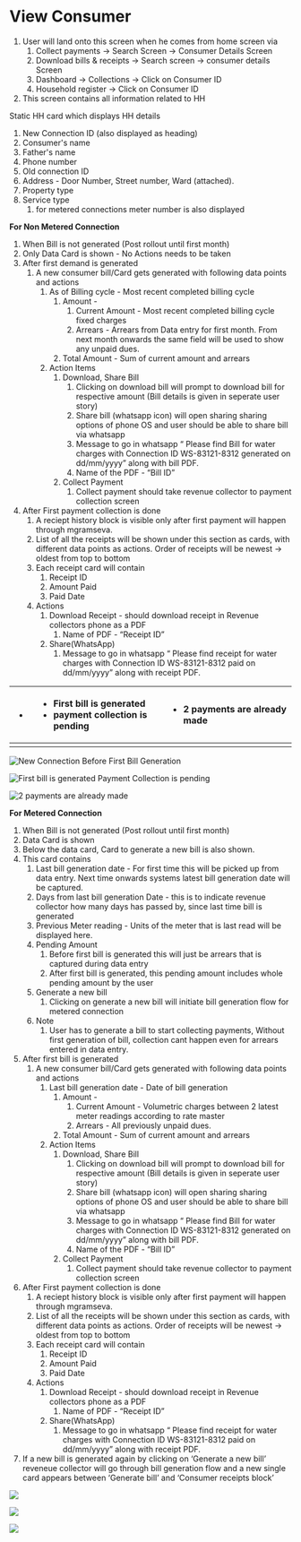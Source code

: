 # View Consumer

1. User will land onto this screen when he comes from home screen via
   1. Collect payments → Search Screen → Consumer Details Screen
   2. Download bills & receipts → Search screen → consumer details Screen
   3. Dashboard → Collections → Click on Consumer ID
   4. Household register → Click on Consumer ID
2. This screen contains all information related to HH

Static HH card which displays HH details

1. New Connection ID \(also displayed as heading\)
2. Consumer's name
3. Father's name
4. Phone number
5. Old connection ID
6. Address - Door Number, Street number, Ward \(attached\).
7. Property type
8. Service type
   1. for metered connections meter number is also displayed

**For Non Metered Connection**

1.  When Bill is not generated \(Post rollout until first month\)
   1. Only Data Card is shown - No Actions needs to be taken
   2. After first demand is generated
      1. A new consumer bill/Card gets generated with following data points and actions
         1. As of Billing cycle - Most recent completed billing cycle
            1. Amount -
               1. Current Amount - Most recent completed billing cycle fixed charges
               2. Arrears - Arrears from Data entry for first month. From next month onwards the same field will be used to show any unpaid dues.
            2. Total Amount - Sum of current amount and arrears
         2. Action Items
            1. Download, Share Bill
               1. Clicking on download bill will prompt to download bill for respective amount \(Bill details is given in seperate user story\)
               2. Share bill \(whatsapp icon\) will open sharing sharing options of phone OS and user should be able to share bill via whatsapp
               3. Message to go in whatsapp “ Please find Bill for water charges with Connection ID WS-83121-8312 generated on dd/mm/yyyy” along with bill PDF.
               4. Name of the PDF - “Bill ID”
            2. Collect Payment
               1. Collect payment should take revenue collector to payment collection screen
   3. After First payment collection is done
      1. A reciept history block is visible only after first payment will happen through mgramseva.
      2. List of all the receipts will be shown under this section as cards, with different data points as actions. Order of receipts will be newest → oldest from top to bottom
      3. Each receipt card will contain
         1. Receipt ID
         2. Amount Paid
         3. Paid Date
      4. Actions
         1. Download Receipt - should download receipt in Revenue collectors phone as a PDF
            1. Name of PDF - “Receipt ID”
         2. Share\(WhatsApp\)
            1. Message to go in whatsapp “ Please find receipt for water charges with Connection ID WS-83121-8312 paid on dd/mm/yyyy” along with receipt PDF.

<table>
  <thead>
    <tr>
      <th style="text-align:left">
        <ul>
          <li></li>
        </ul>
      </th>
      <th style="text-align:left">
        <ul>
          <li>First bill is generated</li>
          <li>payment collection is pending</li>
        </ul>
      </th>
      <th style="text-align:left">
        <ul>
          <li>2 payments are already made</li>
        </ul>
      </th>
    </tr>
  </thead>
  <tbody>
    <tr>
      <td style="text-align:left"></td>
      <td style="text-align:left"></td>
      <td style="text-align:left"></td>
    </tr>
  </tbody>
</table>

![New Connection Before First Bill Generation](../../../.gitbook/assets/image%20%2847%29.png)

![First bill is generated   Payment Collection is pending](../../../.gitbook/assets/image%20%2841%29.png)

![2 payments are already made](../../../.gitbook/assets/image%20%2838%29.png)

**For Metered Connection**

1.  When Bill is not generated \(Post rollout until first month\)
   1. Data Card is shown
   2. Below the data card, Card to generate a new bill is also shown.
   3. This card contains
      1. Last bill generation date - For first time this will be picked up from data entry. Next time onwards systems latest bill generation date will be captured.
      2. Days from last bill generation Date - this is to indicate revenue collector how many days has passed by, since last time bill is generated
      3. Previous Meter reading - Units of the meter that is last read will be displayed here.
      4. Pending Amount
         1. Before first bill is generated this will just be arrears that is captured during data entry
         2. After first bill is generated, this pending amount includes whole pending amount by the user
      5. Generate a new bill
         1. Clicking on generate a new bill will initiate bill generation flow for metered connection
      6. Note
         1. User has to generate a bill to start collecting payments, Without first generation of bill, collection cant happen even for arrears entered in data entry.
   4. After first bill is generated
      1. A new consumer bill/Card gets generated with following data points and actions
         1. Last bill generation date - Date of bill generation
            1. Amount -
               1. Current Amount - Volumetric charges between 2 latest meter readings according to rate master
               2. Arrears - All previously unpaid dues.
            2. Total Amount - Sum of current amount and arrears
         2. Action Items
            1. Download, Share Bill
               1. Clicking on download bill will prompt to download bill for respective amount \(Bill details is given in seperate user story\)
               2. Share bill \(whatsapp icon\) will open sharing sharing options of phone OS and user should be able to share bill via whatsapp
               3. Message to go in whatsapp “ Please find Bill for water charges with Connection ID WS-83121-8312 generated on dd/mm/yyyy” along with bill PDF.
               4. Name of the PDF - “Bill ID”
            2. Collect Payment
               1. Collect payment should take revenue collector to payment collection screen
   5. After First payment collection is done
      1. A reciept history block is visible only after first payment will happen through mgramseva.
      2. List of all the receipts will be shown under this section as cards, with different data points as actions. Order of receipts will be newest → oldest from top to bottom
      3. Each receipt card will contain
         1. Receipt ID
         2. Amount Paid
         3. Paid Date
      4. Actions
         1. Download Receipt - should download receipt in Revenue collectors phone as a PDF
            1. Name of PDF - “Receipt ID”
         2. Share\(WhatsApp\)
            1. Message to go in whatsapp “ Please find receipt for water charges with Connection ID WS-83121-8312 paid on dd/mm/yyyy” along with receipt PDF.
   6. If a new bill is generated again by clicking on ‘Generate a new bill’ reveneue collector will go through bill generation flow and a new single card appears between ‘Generate bill’ and ‘Consumer receipts block’

![](../../../.gitbook/assets/image%20%285%29.png)

![](../../../.gitbook/assets/image%20%2834%29.png)

![](../../../.gitbook/assets/image%20%2822%29.png)

